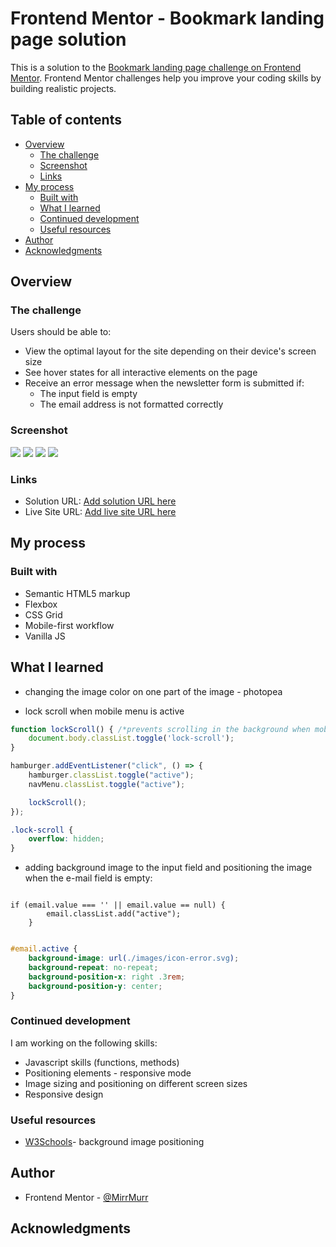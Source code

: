 # Frontend Mentor - Bookmark landing page solution

This is a solution to the [Bookmark landing page challenge on Frontend Mentor](https://www.frontendmentor.io/challenges/bookmark-landing-page-5d0b588a9edda32581d29158). Frontend Mentor challenges help you improve your coding skills by building realistic projects. 

## Table of contents

- [Overview](#overview)
  - [The challenge](#the-challenge)
  - [Screenshot](#screenshot)
  - [Links](#links)
- [My process](#my-process)
  - [Built with](#built-with)
  - [What I learned](#what-i-learned)
  - [Continued development](#continued-development)
  - [Useful resources](#useful-resources)
- [Author](#author)
- [Acknowledgments](#acknowledgments)


## Overview

### The challenge

Users should be able to:

- View the optimal layout for the site depending on their device's screen size
- See hover states for all interactive elements on the page
- Receive an error message when the newsletter form is submitted if:
  - The input field is empty
  - The email address is not formatted correctly

### Screenshot

![](./375px.png)
![](./375px_active.png)
![](./1024px.png)
![](./1440px.png)

### Links

- Solution URL: [Add solution URL here](https://your-solution-url.com)
- Live Site URL: [Add live site URL here](https://your-live-site-url.com)

## My process

### Built with

- Semantic HTML5 markup
- Flexbox
- CSS Grid
- Mobile-first workflow
- Vanilla JS


## What I learned

- changing the image color on one part of the image - photopea

- lock scroll when mobile menu is active 

```js
function lockScroll() { /*prevents scrolling in the background when mobile-menu is active*/
    document.body.classList.toggle('lock-scroll');
}

hamburger.addEventListener("click", () => {
    hamburger.classList.toggle("active");
    navMenu.classList.toggle("active");

    lockScroll();
});

```
```css
.lock-scroll {
    overflow: hidden;
}

```

- adding background image to the input field and positioning the image when the e-mail field is empty:

``` JS

if (email.value === '' || email.value == null) {
        email.classList.add("active");
    }

```

```CSS

#email.active {
    background-image: url(./images/icon-error.svg);
    background-repeat: no-repeat;
    background-position-x: right .3rem;
    background-position-y: center;
}

```

### Continued development

I am working on the following skills:

- Javascript skills (functions, methods)
- Positioning elements - responsive mode
- Image sizing and positioning on different screen sizes
- Responsive design

### Useful resources

- [W3Schools](https://www.w3schools.com)- background image positioning

## Author

- Frontend Mentor - [@MirrMurr](https://www.frontendmentor.io/profile/MirMurr)


## Acknowledgments


